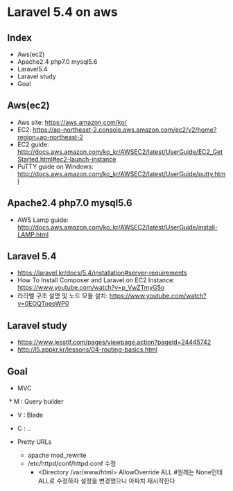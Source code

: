 # Laravel 5.4 on aws



## Index
* Aws(ec2) 
* Apache2.4 php7.0 mysql5.6 
* Laravel5.4
* Laravel study
* Goal

## Aws(ec2)
* Aws site: https://aws.amazon.com/ko/
* EC2: https://ap-northeast-2.console.aws.amazon.com/ec2/v2/home?region=ap-northeast-2
* EC2 guide: http://docs.aws.amazon.com/ko_kr/AWSEC2/latest/UserGuide/EC2_GetStarted.html#ec2-launch-instance
* PuTTY guide on Windows: http://docs.aws.amazon.com/ko_kr/AWSEC2/latest/UserGuide/putty.html

## Apache2.4 php7.0 mysql5.6 
* AWS Lamp guide: http://docs.aws.amazon.com/ko_kr/AWSEC2/latest/UserGuide/install-LAMP.html

## Laravel 5.4
* https://laravel.kr/docs/5.4/installation#server-requirements
* How To Install Composer and Laravel on EC2 Instance: https://www.youtube.com/watch?v=p_VwZTmyG5o
* 라라벨 구조 설명 및 노드 모듈 설치: https://www.youtube.com/watch?v=0EOQToeoWP0

## Laravel study
* https://www.lesstif.com/pages/viewpage.action?pageId=24445742
* http://l5.appkr.kr/lessons/04-routing-basics.html

## Goal
* MVC

  * M : Query builder
  * V : Blade
  * C : ..
  
* Pretty URLs

  * apache mod_rewrite
  * /etc/httpd/conf/httpd.conf 수정
    * <Directory /var/www/html>
   AllowOverride ALL #원래는 None인데 ALL로 수정하자 
   </Directory>   설정을 변경했으니 아파치 재시작한다


